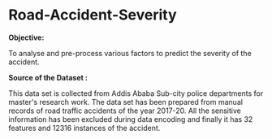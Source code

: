 # Road-Accident-Severity

**Objective:**

To analyse and pre-process various factors to predict the severity of the accident.

**Source of the Dataset :** 

This data set is collected from Addis Ababa Sub-city police departments for master's research work. The data set has been prepared from manual records of road traffic accidents of the year 2017-20. All the sensitive information has been excluded during data encoding and finally it has 32 features and 12316 instances of the accident. 




